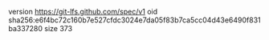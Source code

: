 version https://git-lfs.github.com/spec/v1
oid sha256:e6f4bc72c160b7e527cfdc3024e7da05f83b7ca5cc04d43e6490f831ba337280
size 373
